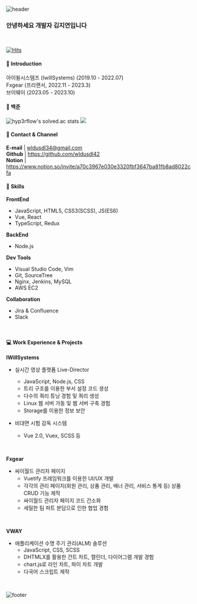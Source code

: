 ![header](https://capsule-render.vercel.app/api?type=waving&&color=gradient&height=100&section=header&fontSize=90)
<h3>안녕하세요 개발자 김지연입니다</h3>

<br/>

[![Hits](https://hits.seeyoufarm.com/api/count/incr/badge.svg?url=https%3A%2F%2Fgithub.com%2Fwldusdl42&count_bg=%23FFD5D5&title_bg=%23FF7575&icon=&icon_color=%23E7E7E7&title=VISIT&edge_flat=false)](https://hits.seeyoufarm.com)
<br/>

#### :raising_hand: Introduction
아이윌시스템즈 (IwillSystems) (2019.10 - 2022.07) <br>
Fxgear (프리랜서, 2022.11 - 2023.3) <br>
브이웨이 (2023.05 - 2023.10)
<br/>

#### :closed_book: 백준
![hyp3rflow's solved.ac stats](https://github-readme-solvedac.hyp3rflow.vercel.app/api/?handle=wldusdl42)
<img src="http://mazandi.herokuapp.com/api?handle=wldusdl42&theme=warm"/>
<br/>

#### :love_letter: Contact & Channel

<b>E-mail</b> | wldusdl34@gmail.com <br/>
<b>Github</b> | https://github.com/wldusdl42 <br/>
<b>Notion</b> | https://www.notion.so/invite/a70c3967e030e3320fbf3647ba81fb8ad8022cfa
<br/>

#### :wrench: Skills
<b>FrontEnd</b>
- JavaScript, HTML5, CSS3(SCSS), JS(ES6)
- Vue, React
- TypeScript, Redux

<b>BackEnd</b>
- Node.js 

<b>Dev Tools</b>
- Visual Studio Code, Vim 
- Git, SourceTree
- Nginx, Jenkins, MySQL
- AWS EC2

<b>Collaboration</b>
- Jira & Confluence
- Slack
<br/>

#### :computer: Work Experience & Projects

<b>IWillSystems</b>
- 실시간 영상 플랫폼 Live-Director
  - JavaScript, Node.js, CSS
  - 트리 구조를 이용한 부서 설정 코드 생성
  - 다수의 쿼리 튜닝 경험 및 쿼리 생성
  - Linux 웹 서버 가동 및 웹 서버 구축 경험
  - Storage를 이용한 정보 보안

- 비대면 시험 감독 시스템
  - Vue 2.0, Vuex, SCSS 등
<br/>

<b>Fxgear</b>
- 싸이월드 관리자 페이지
  - Vuetify 프레임워크를 이용한 UI/UX 개발
  - 각각의 관리 페이지(회원 관리, 상품 관리, 배너 관리, 서비스 통계 등) 상품 CRUD 기능 제작
  - 싸이월드 관리자 페이지 코드 간소화
  - 세밀한 팀 파트 분담으로 인한 협업 경험
<br/>

<b>VWAY</b>
- 애플리케이션 수명 주기 관리(ALM) 솔루션
  - JavaScript, CSS, SCSS
  - DHTMLX를 활용한 간트 차트, 캘린더, 다이어그램 개발 경험
  - chart.js로 라인 차트, 파이 차트 개발
  - 다국어 스크립트 제작
<br/>

![footer](https://capsule-render.vercel.app/api?type=waving&&color=gradient&height=100&section=footer&fontSize=90)
